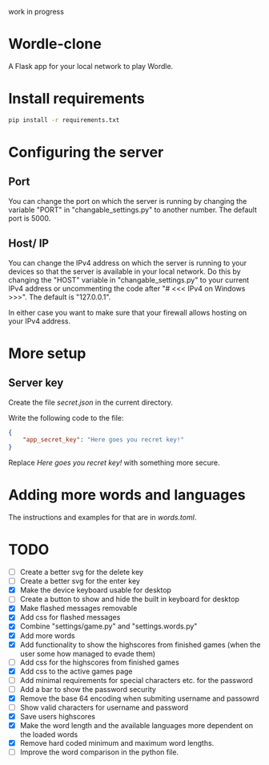 work in progress 

# Wordle-clone

 A Flask app for your local network to play Wordle.

# Install requirements

 ```sh 
 pip install -r requirements.txt
 ```

# Configuring the server

 ## Port

  You can change the port on which the server is running by changing the variable "PORT" in "changable_settings.py" to another number. The default port is 5000.

 ## Host/ IP

  You can change the IPv4 address on which the server is running to your devices so that the server is available in your local network. Do this by changing the "HOST" variable in "changable_settings.py" to your current IPv4 address or uncommenting the code after "# <<< IPv4 on Windows >>>". The default is "127.0.0.1".

 In either case you want to make sure that your firewall allows hosting on your IPv4 address.

# More setup

 ## Server key

  Create the file *secret.json* in the current directory.

  Write the following code to the file:

  ```json
  {
      "app_secret_key": "Here goes you recret key!"
  }
  ```

  Replace *Here goes you recret key!* with something more secure.

# Adding more words and languages

 The instructions and examples for that are in *words.toml*.

# TODO

 - [ ] Create a better svg for the delete key
 - [ ] Create a better svg for the enter key
 - [x] Make the device keyboard usable for desktop
 - [ ] Create a button to show and hide the built in keyboard for desktop
 - [x] Make flashed messages removable
 - [x] Add css for flashed messages
 - [x] Combine "settings/game.py" and "settings.words.py"
 - [x] Add more words
 - [x] Add functionality to show the highscores from finished games (when the user some how managed to evade them)
 - [ ] Add css for the highscores from finished games
 - [x] Add css to the active games page
 - [ ] Add minimal requirements for special characters etc. for the password
 - [ ] Add a bar to show the password security
 - [x] Remove the base 64 encoding when submiting username and passowrd
 - [ ] Show valid characters for username and password
 - [x] Save users highscores
 - [x] Make the word length and the available languages more dependent on the loaded words
 - [x] Remove hard coded minimum and maximum word lengths.
 - [ ] Improve the word comparison in the python file.
